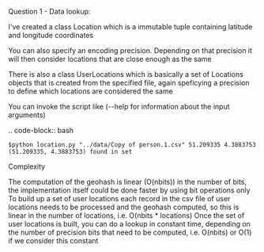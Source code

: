 
Question 1 - Data lookup:

I've created a class Location which is a immutable tuple containing latitude and longitude coordinates

You can also specify an encoding precision. Depending on that precision it will then consider locations that are close enough as the same

There is also a class UserLocations which is basically a set of Locations objects that is created from the specified file, again speficying a precision to define which locations are considered the same 

You can invoke the script like (--help for information about the input arguments)

  .. code-block:: bash

    $python location.py "../data/Copy of person.1.csv" 51.209335 4.3883753
    (51.209335, 4.3883753) found in set

Complexity

  The computation of the geohash is linear (O(nbits)) in the number of bits, the implementation itself could be done faster by using bit operations only
  To build up a set of user locations each record in the csv file of user locations needs to be processed and the geohash computed, so this is linear in the number of locations, i.e. O(nbits * locations)
  Once the set of user locations is built, you can do a lookup in constant time, depending on the number of precision bits that need to be computed, i.e. O(nbits) or O(1) if we consider this constant
